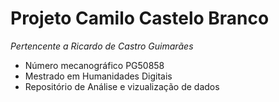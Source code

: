 # Projeto Camilo Castelo Branco
_Pertencente a Ricardo de Castro Guimarães_
* Número mecanográfico PG50858 
* Mestrado em Humanidades Digitais
* Repositório de Análise e vizualização de dados
